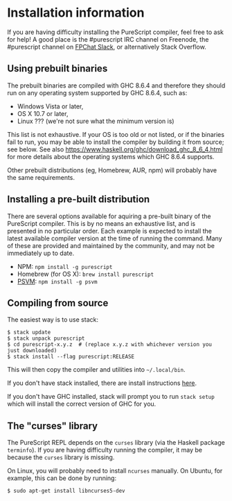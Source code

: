 # Installation information

If you are having difficulty installing the PureScript compiler, feel free to
ask for help! A good place is the #purescript IRC channel on Freenode, the #purescript channel on [FPChat Slack](https://fpchat-invite.herokuapp.com/), or
alternatively Stack Overflow.

## Using prebuilt binaries

The prebuilt binaries are compiled with GHC 8.6.4 and therefore they should run on any operating system supported by GHC 8.6.4, such as:

* Windows Vista or later,
* OS X 10.7 or later,
* Linux ??? (we're not sure what the minimum version is)

This list is not exhaustive. If your OS is too old or not listed, or if the binaries fail to run, you may be able to install the compiler by building it from source; see below. See also <https://www.haskell.org/ghc/download_ghc_8_6_4.html> for more details about the operating systems which GHC 8.6.4 supports.

Other prebuilt distributions (eg, Homebrew, AUR, npm) will probably have the
same requirements.

## Installing a pre-built distribution

There are several options available for aquiring a pre-built binary of the PureScript compiler.  This is by no means an exhaustive list, and is presented in no particular order. Each example is expected to install the latest available compiler version at the time of running the command. Many of these are provided and maintained by the community, and may not be immediately up to date.

* NPM: `npm install -g purescript`
* Homebrew (for OS X): `brew install purescript`
* [PSVM](https://github.com/ThomasCrevoisier/psvm-js): `npm install -g psvm`

## Compiling from source

The easiest way is to use stack:

```
$ stack update
$ stack unpack purescript
$ cd purescript-x.y.z  # (replace x.y.z with whichever version you just downloaded)
$ stack install --flag purescript:RELEASE
```

This will then copy the compiler and utilities into `~/.local/bin`.


If you don't have stack installed, there are install instructions
[here](https://github.com/commercialhaskell/stack/blob/master/doc/install_and_upgrade.md).

If you don't have GHC installed, stack will prompt you to run `stack setup`
which will install the correct version of GHC for you.

## The "curses" library

The PureScript REPL depends on the `curses` library (via the Haskell package
`terminfo`). If you are having difficulty running the compiler, it may be
because the `curses` library is missing.

On Linux, you will probably need to install `ncurses` manually. On Ubuntu, for
example, this can be done by running:

```
$ sudo apt-get install libncurses5-dev
```
